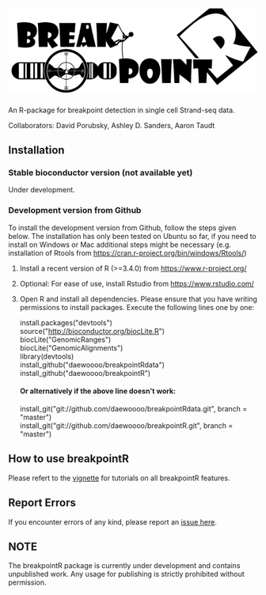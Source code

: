![breakpointR](breakpointR_logo.png)
====================================

An R-package for breakpoint detection in single cell Strand-seq data.

Collaborators: David Porubsky, Ashley D. Sanders, Aaron Taudt

Installation
------------

### Stable bioconductor version (not available yet)
Under development.

### Development version from Github
To install the development version from Github, follow the steps given below. The installation has only been tested on Ubuntu so far, if you need to install on Windows or Mac additional steps might be necessary (e.g. installation of Rtools from https://cran.r-project.org/bin/windows/Rtools/)

1. Install a recent version of R (>=3.4.0) from https://www.r-project.org/
2. Optional: For ease of use, install Rstudio from https://www.rstudio.com/
3. Open R and install all dependencies. Please ensure that you have writing permissions to install packages. Execute the following lines one by one:

   install.packages("devtools")  
	 source("http://bioconductor.org/biocLite.R")  
	 biocLite("GenomicRanges")  
	 biocLite("GenomicAlignments")  
	 library(devtools)  
	 install_github("daewoooo/breakpointRdata")  
	 install_github("daewoooo/breakpointR")  
	 #### Or alternatively if the above line doesn't work:  
	 install_git("git://github.com/daewoooo/breakpointRdata.git", branch = "master")  
	 install_git("git://github.com/daewoooo/breakpointR.git", branch = "master")  

How to use breakpointR
----------------------

Please refert to the [vignette](https://github.com/daewoooo/breakpointR/blob/master/vignettes/breakpointR-knitr.pdf) for tutorials on all breakpointR features.

Report Errors
-------------

If you encounter errors of any kind, please report an [issue here](https://github.com/daewoooo/breakpointR/issues/new).

NOTE
----

The breakpointR package is currently under development and contains unpublished work. Any usage for publishing is strictly prohibited without permission.
